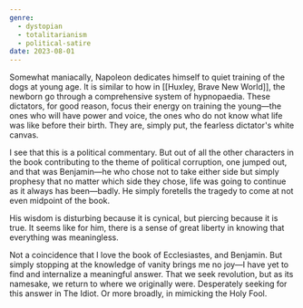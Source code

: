 ```yaml
---
genre:
  - dystopian
  - totalitarianism
  - political-satire
date: 2023-08-01
---
```

Somewhat maniacally, Napoleon dedicates himself to quiet training of the dogs at young age. It is similar to how in [[Huxley, Brave New World]], the newborn go through a comprehensive system of hypnopaedia. These dictators, for good reason, focus their energy on training the young—the ones who will have power and voice, the ones who do not know what life was like before their birth. They are, simply put, the fearless dictator's white canvas.

I see that this is a political commentary. But out of all the other characters in the book contributing to the theme of political corruption, one jumped out, and that was Benjamin—he who chose not to take either side but simply prophesy that no matter which side they chose, life was going to continue as it always has been—badly. He simply foretells the tragedy to come at not even midpoint of the book.

His wisdom is disturbing because it is cynical, but piercing because it is true. It seems like for him, there is a sense of great liberty in knowing that everything was meaningless.

Not a coincidence that I love the book of Ecclesiastes, and Benjamin. But simply stopping at the knowledge of vanity brings me no joy—I have yet to find and internalize a meaningful answer. That we seek revolution, but as its namesake, we return to where we originally were. Desperately seeking for this answer in The Idiot. Or more broadly, in mimicking the Holy Fool.